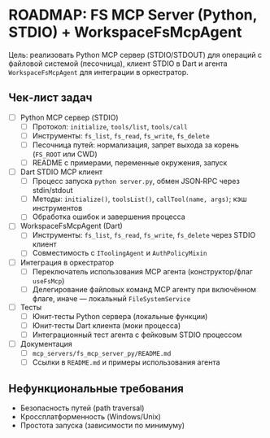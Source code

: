 # ROADMAP: FS MCP Server (Python, STDIO) + WorkspaceFsMcpAgent

Цель: реализовать Python MCP сервер (STDIO/STDOUT) для операций с файловой системой (песочница), клиент STDIO в Dart и агента `WorkspaceFsMcpAgent` для интеграции в оркестратор.

## Чек‑лист задач

- [ ] Python MCP сервер (STDIO)
  - [ ] Протокол: `initialize`, `tools/list`, `tools/call`
  - [ ] Инструменты: `fs_list`, `fs_read`, `fs_write`, `fs_delete`
  - [ ] Песочница путей: нормализация, запрет выхода за корень (`FS_ROOT` или CWD)
  - [ ] README с примерами, переменные окружения, запуск

- [ ] Dart STDIO MCP клиент
  - [ ] Процесс запуска `python server.py`, обмен JSON‑RPC через stdin/stdout
  - [ ] Методы: `initialize()`, `toolsList()`, `callTool(name, args)`; кэш инструментов
  - [ ] Обработка ошибок и завершения процесса

- [ ] WorkspaceFsMcpAgent (Dart)
  - [ ] Инструменты: `fs_list`, `fs_read`, `fs_write`, `fs_delete` через STDIO клиент
  - [ ] Совместимость с `IToolingAgent` и `AuthPolicyMixin`

- [ ] Интеграция в оркестратор
  - [ ] Переключатель использования MCP агента (конструктор/флаг `useFsMcp`)
  - [ ] Делегирование файловых команд MCP агенту при включённом флаге, иначе — локальный `FileSystemService`

- [ ] Тесты
  - [ ] Юнит‑тесты Python сервера (локальные функции)
  - [ ] Юнит‑тесты Dart клиента (моки процесса)
  - [ ] Интеграционный тест агента с фейковым STDIO процессом

- [ ] Документация
  - [ ] `mcp_servers/fs_mcp_server_py/README.md`
  - [ ] Ссылки в `README.md` и примеры использования агента

## Нефункциональные требования
- Безопасность путей (path traversal)
- Кроссплатформенность (Windows/Unix)
- Простота запуска (зависимости по минимуму)

